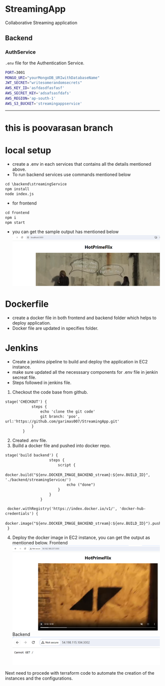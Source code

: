 # StreamingApp
Collaborative Streaming application

## Backend

### AuthService
`.env` file for the Authentication Service.

```sh
PORT=3001
MONGO_URI="yourMongoDB_URIwithDatabaseName"
JWT_SECRET="writesomerandomsecrets"
AWS_KEY_ID='asfdasdfasfasf'
AWS_SECRET_KEY='adsafsasfdafs'
AWS_REGION='ap-south-1'
AWS_S3_BUCKET='streamingappservice'
```
-------------------------------------------------------------------------
# this is poovarasan branch

# local setup

* create a .env in each services that contains all the details mentioned above.
* To run backend services use commands mentioned below
```
cd \backend\streamingService
npm install
node index.js
```
* for frontend
```
cd frontend
npm i
npm start
```
* you can get the sample output has mentioned below
![alt text](pics/image.png)


# Dockerfile

* create a docker file in both frontend and backend folder which helps to deploy application.
* Docker file are updated in specifies folder.

# Jenkins

* Create a jenkins pipeline to build and deploy the application in EC2 instance.
* make sure updated all the necesssary components for .env file in jenkin secreat file.
* Steps followed in jenkins file.
1. Checkout the code base from github.
```
stage('CHECKOUT') {
            steps {
                echo 'clone the git code' 
                git branch: 'poo', url:'https://github.com/garimas007/StreamingApp.git'
            }
        }
``` 
2. Created .env file.
3. Builld a docker file and pushed into docker repo.
```
stage('build backend') {
                    steps {
                        script {
                            docker.build("${env.DOCKER_IMAGE_BACKEND_stream}:${env.BUILD_ID}", './backend/streamingService/')
                            echo ("done")
                        }
                    }
                }
```
```
 docker.withRegistry('https://index.docker.io/v1/', 'docker-hub-credentials') {
                        docker.image("${env.DOCKER_IMAGE_BACKEND_stream}:${env.BUILD_ID}").push()
 }
```
4. Deploy the docker image in EC2 instance, you can get the output as mentioned below.
Frontend
![alt text](pics/image2.png)
Backend
![alt text](pics/image-1.png)

Next need to procede with terraform code to automate the creation of the instances and the configurations.